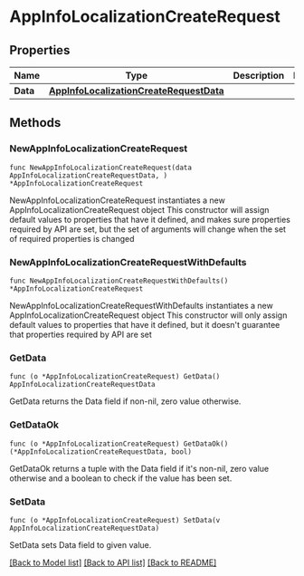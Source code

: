 # AppInfoLocalizationCreateRequest

## Properties

Name | Type | Description | Notes
------------ | ------------- | ------------- | -------------
**Data** | [**AppInfoLocalizationCreateRequestData**](AppInfoLocalizationCreateRequestData.md) |  | 

## Methods

### NewAppInfoLocalizationCreateRequest

`func NewAppInfoLocalizationCreateRequest(data AppInfoLocalizationCreateRequestData, ) *AppInfoLocalizationCreateRequest`

NewAppInfoLocalizationCreateRequest instantiates a new AppInfoLocalizationCreateRequest object
This constructor will assign default values to properties that have it defined,
and makes sure properties required by API are set, but the set of arguments
will change when the set of required properties is changed

### NewAppInfoLocalizationCreateRequestWithDefaults

`func NewAppInfoLocalizationCreateRequestWithDefaults() *AppInfoLocalizationCreateRequest`

NewAppInfoLocalizationCreateRequestWithDefaults instantiates a new AppInfoLocalizationCreateRequest object
This constructor will only assign default values to properties that have it defined,
but it doesn't guarantee that properties required by API are set

### GetData

`func (o *AppInfoLocalizationCreateRequest) GetData() AppInfoLocalizationCreateRequestData`

GetData returns the Data field if non-nil, zero value otherwise.

### GetDataOk

`func (o *AppInfoLocalizationCreateRequest) GetDataOk() (*AppInfoLocalizationCreateRequestData, bool)`

GetDataOk returns a tuple with the Data field if it's non-nil, zero value otherwise
and a boolean to check if the value has been set.

### SetData

`func (o *AppInfoLocalizationCreateRequest) SetData(v AppInfoLocalizationCreateRequestData)`

SetData sets Data field to given value.



[[Back to Model list]](../README.md#documentation-for-models) [[Back to API list]](../README.md#documentation-for-api-endpoints) [[Back to README]](../README.md)


